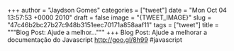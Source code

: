 
+++
author = "Jaydson Gomes"
categories = ["tweet"]
date = "Mon Oct 04 13:57:53 +0000 2010"
draft = false
image = "{TWEET_IMAGE}"
slug = "47c46b2bc27b27c948b3151eec70171a858aaf11"
tags = ["tweet"]
title = """Blog Post: Ajude a melhor..."""
+++
Blog Post: Ajude a melhorar a documentação do Javascript http://goo.gl/8h99 #javascript
